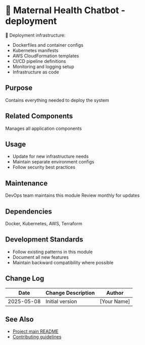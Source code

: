 # 🌸 Maternal Health Chatbot - deployment

🚀 Deployment infrastructure:
- Dockerfiles and container configs
- Kubernetes manifests
- AWS CloudFormation templates
- CI/CD pipeline definitions
- Monitoring and logging setup
- Infrastructure as code

## Purpose
Contains everything needed to deploy the system

## Related Components
Manages all application components

## Usage
- Update for new infrastructure needs
- Maintain separate environment configs
- Follow security best practices

## Maintenance
DevOps team maintains this module
Review monthly for updates

## Dependencies
Docker, Kubernetes, AWS, Terraform

## Development Standards
- Follow existing patterns in this module
- Document all new features
- Maintain backward compatibility where possible

## Change Log
| Date       | Change Description      | Author       |
|------------|-------------------------|--------------|
| 2025-05-08 | Initial version         | [Your Name]  |

## See Also
- [Project main README](../README.md)
- [Contributing guidelines](../CONTRIBUTING.md)
